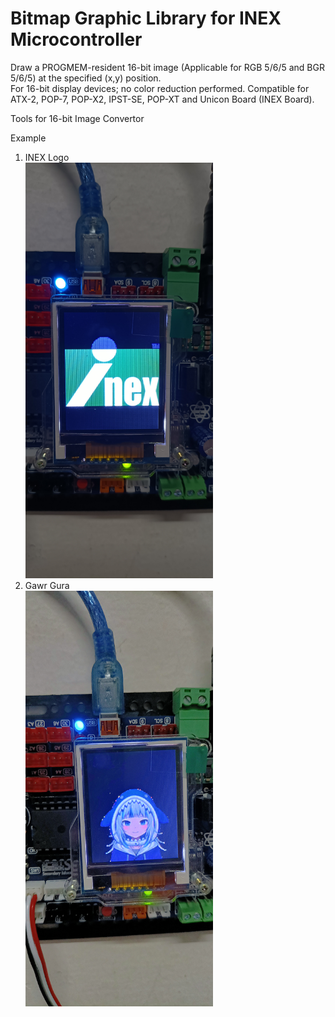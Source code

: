 # Bitmap Graphic Library for INEX Microcontroller
Draw a PROGMEM-resident 16-bit image (Applicable for RGB 5/6/5 and BGR 5/6/5) at the specified (x,y) position.  
For 16-bit display devices; no color reduction performed. 
Compatible for ATX-2, POP-7, POP-X2, IPST-SE, POP-XT and Unicon Board (INEX Board).

Tools for 16-bit Image Convertor


Example
1. INEX Logo
<br/> <img src="https://github.com/krittametthawong/glcdBitmap-Library/blob/main/examples/INEX%20Logo/inexlogo.jpg" width="300">
2. Gawr Gura
<br/> <img src="https://github.com/krittametthawong/glcdBitmap-Library/blob/main/examples/Gawr%20Gura/gawrgura.jpg" width="300"> 
